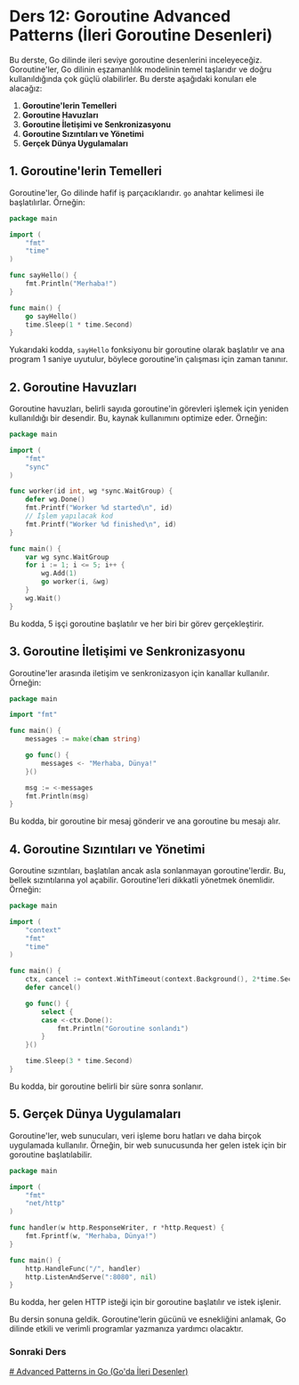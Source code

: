# Ders 12: Goroutine Advanced Patterns (İleri Goroutine Desenleri)

Bu derste, Go dilinde ileri seviye goroutine desenlerini inceleyeceğiz. Goroutine'ler, Go dilinin eşzamanlılık modelinin temel taşlarıdır ve doğru kullanıldığında çok güçlü olabilirler. Bu derste aşağıdaki konuları ele alacağız:

1. **Goroutine'lerin Temelleri**
2. **Goroutine Havuzları**
3. **Goroutine İletişimi ve Senkronizasyonu**
4. **Goroutine Sızıntıları ve Yönetimi**
5. **Gerçek Dünya Uygulamaları**

## 1. Goroutine'lerin Temelleri

Goroutine'ler, Go dilinde hafif iş parçacıklarıdır. `go` anahtar kelimesi ile başlatılırlar. Örneğin:

```go
package main

import (
    "fmt"
    "time"
)

func sayHello() {
    fmt.Println("Merhaba!")
}

func main() {
    go sayHello()
    time.Sleep(1 * time.Second)
}
```

Yukarıdaki kodda, `sayHello` fonksiyonu bir goroutine olarak başlatılır ve ana program 1 saniye uyutulur, böylece goroutine'in çalışması için zaman tanınır.

## 2. Goroutine Havuzları

Goroutine havuzları, belirli sayıda goroutine'in görevleri işlemek için yeniden kullanıldığı bir desendir. Bu, kaynak kullanımını optimize eder. Örneğin:

```go
package main

import (
    "fmt"
    "sync"
)

func worker(id int, wg *sync.WaitGroup) {
    defer wg.Done()
    fmt.Printf("Worker %d started\n", id)
    // İşlem yapılacak kod
    fmt.Printf("Worker %d finished\n", id)
}

func main() {
    var wg sync.WaitGroup
    for i := 1; i <= 5; i++ {
        wg.Add(1)
        go worker(i, &wg)
    }
    wg.Wait()
}
```

Bu kodda, 5 işçi goroutine başlatılır ve her biri bir görev gerçekleştirir.

## 3. Goroutine İletişimi ve Senkronizasyonu

Goroutine'ler arasında iletişim ve senkronizasyon için kanallar kullanılır. Örneğin:

```go
package main

import "fmt"

func main() {
    messages := make(chan string)

    go func() {
        messages <- "Merhaba, Dünya!"
    }()

    msg := <-messages
    fmt.Println(msg)
}
```

Bu kodda, bir goroutine bir mesaj gönderir ve ana goroutine bu mesajı alır.

## 4. Goroutine Sızıntıları ve Yönetimi

Goroutine sızıntıları, başlatılan ancak asla sonlanmayan goroutine'lerdir. Bu, bellek sızıntılarına yol açabilir. Goroutine'leri dikkatli yönetmek önemlidir. Örneğin:

```go
package main

import (
    "context"
    "fmt"
    "time"
)

func main() {
    ctx, cancel := context.WithTimeout(context.Background(), 2*time.Second)
    defer cancel()

    go func() {
        select {
        case <-ctx.Done():
            fmt.Println("Goroutine sonlandı")
        }
    }()

    time.Sleep(3 * time.Second)
}
```

Bu kodda, bir goroutine belirli bir süre sonra sonlanır.

## 5. Gerçek Dünya Uygulamaları

Goroutine'ler, web sunucuları, veri işleme boru hatları ve daha birçok uygulamada kullanılır. Örneğin, bir web sunucusunda her gelen istek için bir goroutine başlatılabilir.

```go
package main

import (
    "fmt"
    "net/http"
)

func handler(w http.ResponseWriter, r *http.Request) {
    fmt.Fprintf(w, "Merhaba, Dünya!")
}

func main() {
    http.HandleFunc("/", handler)
    http.ListenAndServe(":8080", nil)
}
```

Bu kodda, her gelen HTTP isteği için bir goroutine başlatılır ve istek işlenir.

Bu dersin sonuna geldik. Goroutine'lerin gücünü ve esnekliğini anlamak, Go dilinde etkili ve verimli programlar yazmanıza yardımcı olacaktır.

### Sonraki Ders

[# Advanced Patterns in Go (Go'da İleri Desenler)](../ders13/README.md)


